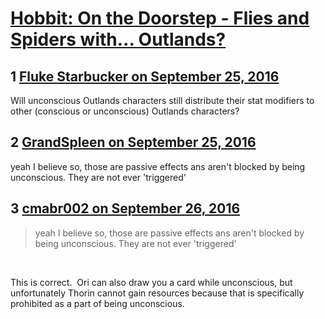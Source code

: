# [Hobbit: On the Doorstep - Flies and Spiders with... Outlands?](https://community.fantasyflightgames.com/topic/230950-hobbit-on-the-doorstep-flies-and-spiders-with-outlands/)

## 1 [Fluke Starbucker on September 25, 2016](https://community.fantasyflightgames.com/topic/230950-hobbit-on-the-doorstep-flies-and-spiders-with-outlands/?do=findComment&comment=2429982)

Will unconscious Outlands characters still distribute their stat modifiers to other (conscious or unconscious) Outlands characters?

## 2 [GrandSpleen on September 25, 2016](https://community.fantasyflightgames.com/topic/230950-hobbit-on-the-doorstep-flies-and-spiders-with-outlands/?do=findComment&comment=2430021)

yeah I believe so, those are passive effects ans aren't blocked by being unconscious. They are not ever 'triggered'

## 3 [cmabr002 on September 26, 2016](https://community.fantasyflightgames.com/topic/230950-hobbit-on-the-doorstep-flies-and-spiders-with-outlands/?do=findComment&comment=2431078)

> yeah I believe so, those are passive effects ans aren't blocked by being unconscious. They are not ever 'triggered'

 

This is correct.  Ori can also draw you a card while unconscious, but unfortunately Thorin cannot gain resources because that is specifically prohibited as a part of being unconscious.

